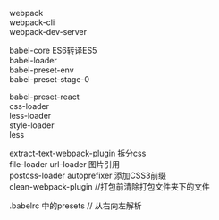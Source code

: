 webpack  
webpack-cli  
webpack-dev-server  
  
babel-core                              ES6转译ES5  
babel-loader  
babel-preset-env  
babel-preset-stage-0 

babel-preset-react  
css-loader  
less-loader  
style-loader  
less

extract-text-webpack-plugin             拆分css  
file-loader url-loader                  图片引用  
postcss-loader autoprefixer             添加CSS3前缀  
clean-webpack-plugin                    //打包前清除打包文件夹下的文件

.babelrc 中的presets                    // 从右向左解析